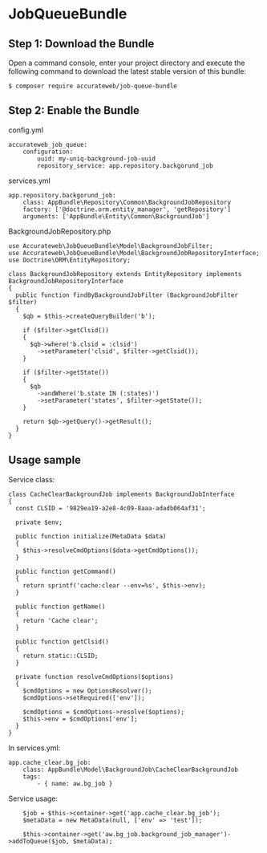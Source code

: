 # JobQueueBundle


Step 1: Download the Bundle
---------------------------

Open a command console, enter your project directory and execute the
following command to download the latest stable version of this bundle:

```console
$ composer require accurateweb/job-queue-bundle
```
Step 2: Enable the Bundle
-------------------------
config.yml
```
accurateweb_job_queue:
    configuration:
        uuid: my-uniq-background-job-uuid
        repository_service: app.repository.backgorund_job
```
services.yml
```
app.repository.backgorund_job:
    class: AppBundle\Repository\Common\BackgroundJobRepository
    factory: ['@doctrine.orm.entity_manager', 'getRepository']
    arguments: ['AppBundle\Entity\Common\BackgroundJob']
```
BackgroundJobRepository.php
```
use Accurateweb\JobQueueBundle\Model\BackgroundJobFilter;
use Accurateweb\JobQueueBundle\Model\BackgroundJobRepositoryInterface;
use Doctrine\ORM\EntityRepository;

class BackgroundJobRepository extends EntityRepository implements BackgroundJobRepositoryInterface
{
  public function findByBackgroundJobFilter (BackgroundJobFilter $filter)
  {
    $qb = $this->createQueryBuilder('b');
    
    if ($filter->getClsid())
    {
      $qb->where('b.clsid = :clsid')
        ->setParameter('clsid', $filter->getClsid());
    }
    
    if ($filter->getState())
    {
      $qb
        ->andWhere('b.state IN (:states)')
        ->setParameter('states', $filter->getState());
    }
    
    return $qb->getQuery()->getResult();
  }
}
```
Usage sample
-------------------------
Service class:
```
class CacheClearBackgroundJob implements BackgroundJobInterface
{
  const CLSID = '9829ea19-a2e8-4c09-8aaa-adadb064af31';
  
  private $env;
  
  public function initialize(MetaData $data)
  {
    $this->resolveCmdOptions($data->getCmdOptions());
  }
  
  public function getCommand()
  {
    return sprintf('cache:clear --env=%s', $this->env);
  }
  
  public function getName()
  {
    return 'Cache clear';
  }
  
  public function getClsid()
  {
    return static::CLSID;
  }
  
  private function resolveCmdOptions($options)
  {
    $cmdOptions = new OptionsResolver();
    $cmdOptions->setRequired(['env']);
    
    $cmdOptions = $cmdOptions->resolve($options);
    $this->env = $cmdOptions['env'];
  }
}
```
In services.yml:
```
app.cache_clear.bg_job:
    class: AppBundle\Model\BackgroundJob\CacheClearBackgroundJob
    tags:
        - { name: aw.bg_job }
```
Service usage:
```
    $job = $this->container->get('app.cache_clear.bg_job');
    $metaData = new MetaData(null, ['env' => 'test']);
    
    $this->container->get('aw.bg_job.background_job_manager')->addToQueue($job, $metaData);
```
